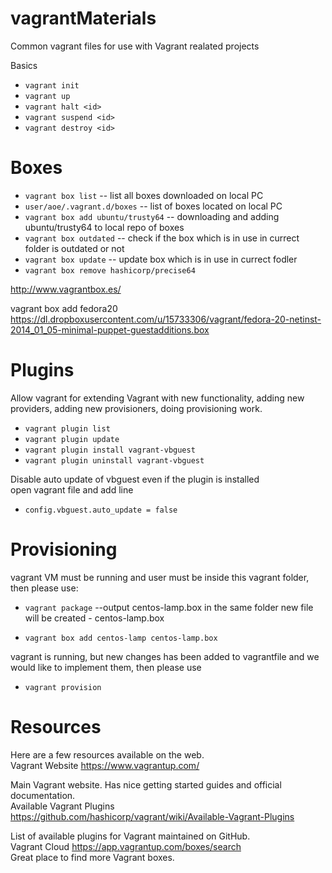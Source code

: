 # vagrantMaterials
Common vagrant files for use with Vagrant realated projects

 Basics
* `vagrant init`
* `vagrant up`
* `vagrant halt <id>`
* `vagrant suspend <id>`
* `vagrant destroy <id>`


# Boxes
* `vagrant box list` -- list all boxes downloaded on local PC
* `user/aoe/.vagrant.d/boxes` -- list of boxes located on local PC
* `vagrant box add ubuntu/trusty64` -- downloading and adding ubuntu/trusty64 to local repo of boxes
* `vagrant box outdated` -- check if the box which is in use in currect folder is outdated or not
* `vagrant box update` -- update box which is in use in currect fodler
* `vagrant box remove hashicorp/precise64`

http://www.vagrantbox.es/

vagrant box add fedora20<br> https://dl.dropboxusercontent.com/u/15733306/vagrant/fedora-20-netinst-2014_01_05-minimal-puppet-guestadditions.box<br>


# Plugins
Allow vagrant for extending Vagrant with new functionality, adding new providers, adding new provisioners, doing provisioning work.
* `vagrant plugin list`
* `vagrant plugin update`
* `vagrant plugin install vagrant-vbguest`
* `vagrant plugin uninstall vagrant-vbguest`

Disable auto update of vbguest even if the plugin is installed<br>
open vagrant file and add line 
* `config.vbguest.auto_update = false`


# Provisioning

vagrant VM must be running and user must be inside this vagrant folder, then please use:
* `vagrant package` --output centos-lamp.box
in the same folder new file will be created - centos-lamp.box

* `vagrant box add centos-lamp centos-lamp.box`

vagrant is running, but new changes has been added to vagrantfile and we would like to implement them, then please use
* `vagrant provision`

# Resources
Here are a few resources available on the web.<br>
Vagrant Website https://www.vagrantup.com/


Main Vagrant website. Has nice getting started guides and official documentation.<br>
Available Vagrant Plugins https://github.com/hashicorp/vagrant/wiki/Available-Vagrant-Plugins


List of available plugins for Vagrant maintained on GitHub.<br>
Vagrant Cloud https://app.vagrantup.com/boxes/search<br>
Great place to find more Vagrant boxes.


